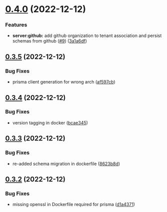 # [0.4.0](https://github.com/vecinity/enrolla/compare/0.3.5...0.4.0) (2022-12-12)


### Features

* **server:github:** add github organization to tenant association and persist schemas from github  ([#9](https://github.com/vecinity/enrolla/issues/9)) ([3a1a6df](https://github.com/vecinity/enrolla/commit/3a1a6dfa24828abef575ef6ceced703497383a35))



## [0.3.5](https://github.com/vecinity/enrolla/compare/0.3.4...0.3.5) (2022-12-12)


### Bug Fixes

* prisma client generation for wrong arch ([af597cb](https://github.com/vecinity/enrolla/commit/af597cb5e6d53bfd7f08eb8d5ff6032c16175bf4))



## [0.3.4](https://github.com/vecinity/enrolla/compare/0.3.3...0.3.4) (2022-12-12)


### Bug Fixes

* version tagging in docker ([bcae345](https://github.com/vecinity/enrolla/commit/bcae3457dd0c154727a595a73980207737373fee))



## [0.3.3](https://github.com/vecinity/enrolla/compare/0.3.2...0.3.3) (2022-12-12)


### Bug Fixes

* re-added schema migration in dockerfile ([8623b8d](https://github.com/vecinity/enrolla/commit/8623b8d5537c6bb24cbcdfc05cc37a9333134f5a))



## [0.3.2](https://github.com/vecinity/enrolla/compare/0.3.1...0.3.2) (2022-12-12)


### Bug Fixes

* missing openssl in Dockerfile required for prisma ([d1a4371](https://github.com/vecinity/enrolla/commit/d1a437148854be30d61354f4c89ddce35ac87941))



